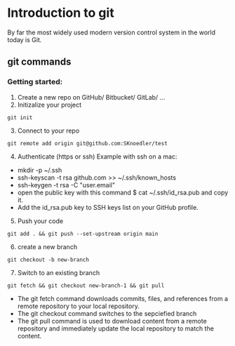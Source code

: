 # Introduction to git

By far the most widely used modern version control system in the world today is Git.


## git commands

### Getting started:

1. Create a new repo on GitHub/ Bitbucket/ GitLab/ ...
2. Initizalize your project
```
git init
```
3. Connect to your repo
```
git remote add origin git@github.com:SKnoedler/test
```
4. Authenticate (https or ssh)
Example with ssh on a mac:
- mkdir -p ~/.ssh
- ssh-keyscan -t rsa github.com >> ~/.ssh/known_hosts
- ssh-keygen -t rsa -C "user.email"
- open the public key with this command $ cat ~/.ssh/id_rsa.pub and copy it.
- Add the id_rsa.pub key to SSH keys list on your GitHub profile.

5. Push your code
```
git add . && git push --set-upstream origin main
```

6. create a new branch
```
git checkout -b new-branch
```

7. Switch to an existing branch
```
git fetch && git checkout new-branch-1 && git pull
```
- The git fetch command downloads commits, files, and references from a remote repository to your local repository.
- The git checkout command switches to the sepciefied branch
- The git pull command is used to download content from a remote repository and immediately update the local repository to match the content.

